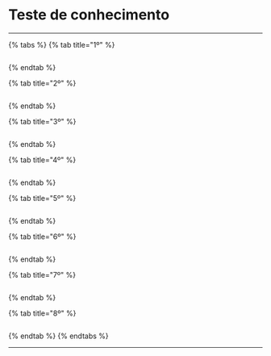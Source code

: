 # Teste de conhecimento

***

{% tabs %}
{% tab title="1º" %}
<figure><img src="../../.gitbook/assets/image (58).png" alt=""><figcaption></figcaption></figure>
{% endtab %}

{% tab title="2º" %}
<figure><img src="../../.gitbook/assets/image (60).png" alt=""><figcaption></figcaption></figure>
{% endtab %}

{% tab title="3º" %}
<figure><img src="../../.gitbook/assets/image (61).png" alt=""><figcaption></figcaption></figure>
{% endtab %}

{% tab title="4º" %}
<figure><img src="../../.gitbook/assets/image (77).png" alt=""><figcaption></figcaption></figure>
{% endtab %}

{% tab title="5º" %}
<figure><img src="../../.gitbook/assets/image (78).png" alt=""><figcaption></figcaption></figure>
{% endtab %}

{% tab title="6º" %}
<figure><img src="../../.gitbook/assets/image (9).png" alt=""><figcaption></figcaption></figure>
{% endtab %}

{% tab title="7º" %}
<figure><img src="../../.gitbook/assets/image (10).png" alt=""><figcaption></figcaption></figure>
{% endtab %}

{% tab title="8º" %}
<figure><img src="../../.gitbook/assets/image (27).png" alt=""><figcaption></figcaption></figure>
{% endtab %}
{% endtabs %}

***
